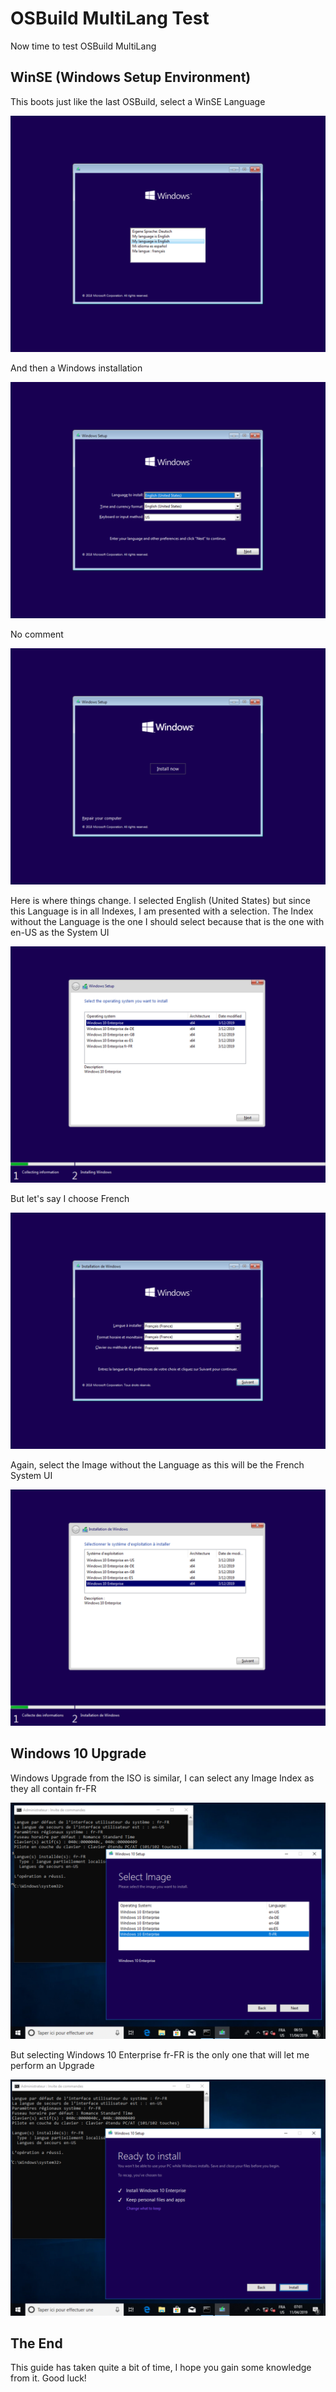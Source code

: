 # OSBuild MultiLang Test

Now time to test OSBuild MultiLang

## WinSE \(Windows Setup Environment\)

This boots just like the last OSBuild, select a WinSE Language

![](../../../../.gitbook/assets/image%20%28195%29.png)

And then a Windows installation

![](../../../../.gitbook/assets/image%20%28323%29.png)

No comment

![](../../../../.gitbook/assets/image%20%28297%29.png)

Here is where things change.  I selected English \(United States\) but since this Language is in all Indexes, I am presented with a selection.  The Index without the Language is the one I should select because that is the one with en-US as the System UI

![](../../../../.gitbook/assets/image%20%2870%29.png)

But let's say I choose French

![](../../../../.gitbook/assets/image%20%28183%29.png)

Again, select the Image without the Language as this will be the French System UI

![](../../../../.gitbook/assets/image%20%28226%29.png)

## Windows 10 Upgrade

Windows Upgrade from the ISO is similar, I can select any Image Index as they all contain fr-FR

![](../../../../.gitbook/assets/image%20%28343%29.png)

But selecting Windows 10 Enterprise fr-FR is the only one that will let me perform an Upgrade

![](../../../../.gitbook/assets/image%20%2828%29.png)

## The End

This guide has taken quite a bit of time, I hope you gain some knowledge from it.  Good luck!

